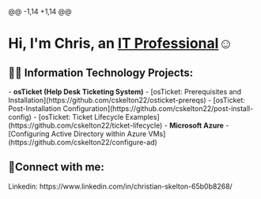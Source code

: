
@@ -1,14 +1,14 @@
<h1>Hi, I'm Chris, an <a href="https://www.linkedin.com/in/christian-skelton-65b0b8268/">IT Professional</a>☺</h1>
<h2>👨‍💻 Information Technology Projects:</h2>
- <b>osTicket (Help Desk Ticketing System)</b>
  - [osTicket: Prerequisites and Installation](https://github.com/cskelton22/osticket-prereqs)
  - [osTicket: Post-Installation Configuration](https://github.com/cskelton22/post-install-config)
  - [osTicket: Ticket Lifecycle Examples](https://github.com/cskelton22/ticket-lifecycle)
- <b>Microsoft Azure</b>
  - [Configuring Active Directory within Azure VMs](https://github.com/cskelton22/configure-ad)

<h2>🤳Connect with me:</h2>
Linkedin: https://www.linkedin.com/in/christian-skelton-65b0b8268/
